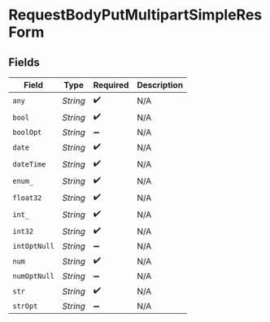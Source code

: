 # RequestBodyPutMultipartSimpleResForm


## Fields

| Field              | Type               | Required           | Description        |
| ------------------ | ------------------ | ------------------ | ------------------ |
| `any`              | *String*           | :heavy_check_mark: | N/A                |
| `bool`             | *String*           | :heavy_check_mark: | N/A                |
| `boolOpt`          | *String*           | :heavy_minus_sign: | N/A                |
| `date`             | *String*           | :heavy_check_mark: | N/A                |
| `dateTime`         | *String*           | :heavy_check_mark: | N/A                |
| `enum_`            | *String*           | :heavy_check_mark: | N/A                |
| `float32`          | *String*           | :heavy_check_mark: | N/A                |
| `int_`             | *String*           | :heavy_check_mark: | N/A                |
| `int32`            | *String*           | :heavy_check_mark: | N/A                |
| `intOptNull`       | *String*           | :heavy_minus_sign: | N/A                |
| `num`              | *String*           | :heavy_check_mark: | N/A                |
| `numOptNull`       | *String*           | :heavy_minus_sign: | N/A                |
| `str`              | *String*           | :heavy_check_mark: | N/A                |
| `strOpt`           | *String*           | :heavy_minus_sign: | N/A                |